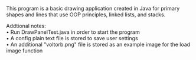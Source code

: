 This program is a basic drawing application created in Java for primary 
shapes and lines that use OOP principles, linked lists, and stacks. 

Addtional notes:                               
• Run DrawPanelTest.java in order to start the program               
• A config plain text file is stored to save user settings                            
• An additional "voltorb.png" file is stored as an example image for the load image function  


